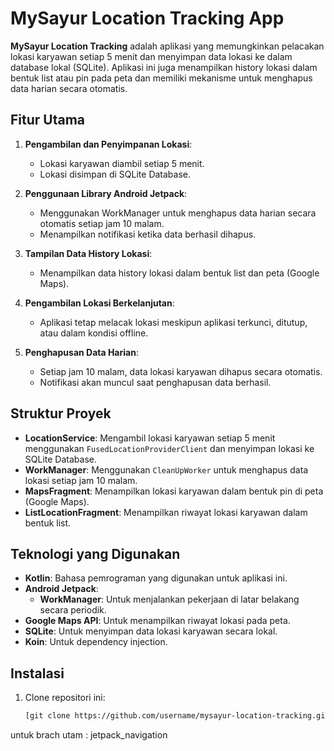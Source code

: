 # MySayur Location Tracking App

**MySayur Location Tracking** adalah aplikasi yang memungkinkan pelacakan lokasi karyawan setiap 5 menit dan menyimpan data lokasi ke dalam database lokal (SQLite). Aplikasi ini juga menampilkan history lokasi dalam bentuk list atau pin pada peta dan memiliki mekanisme untuk menghapus data harian secara otomatis.

## Fitur Utama

1. **Pengambilan dan Penyimpanan Lokasi**:
   - Lokasi karyawan diambil setiap 5 menit.
   - Lokasi disimpan di SQLite Database.
   
2. **Penggunaan Library Android Jetpack**:
   - Menggunakan WorkManager untuk menghapus data harian secara otomatis setiap jam 10 malam.
   - Menampilkan notifikasi ketika data berhasil dihapus.
   
3. **Tampilan Data History Lokasi**:
   - Menampilkan data history lokasi dalam bentuk list dan peta (Google Maps).
   
4. **Pengambilan Lokasi Berkelanjutan**:
   - Aplikasi tetap melacak lokasi meskipun aplikasi terkunci, ditutup, atau dalam kondisi offline.

5. **Penghapusan Data Harian**:
   - Setiap jam 10 malam, data lokasi karyawan dihapus secara otomatis.
   - Notifikasi akan muncul saat penghapusan data berhasil.

## Struktur Proyek

- **LocationService**: Mengambil lokasi karyawan setiap 5 menit menggunakan `FusedLocationProviderClient` dan menyimpan lokasi ke SQLite Database.
- **WorkManager**: Menggunakan `CleanUpWorker` untuk menghapus data lokasi setiap jam 10 malam.
- **MapsFragment**: Menampilkan lokasi karyawan dalam bentuk pin di peta (Google Maps).
- **ListLocationFragment**: Menampilkan riwayat lokasi karyawan dalam bentuk list.

## Teknologi yang Digunakan

- **Kotlin**: Bahasa pemrograman yang digunakan untuk aplikasi ini.
- **Android Jetpack**:
  - **WorkManager**: Untuk menjalankan pekerjaan di latar belakang secara periodik.
- **Google Maps API**: Untuk menampilkan riwayat lokasi pada peta.
- **SQLite**: Untuk menyimpan data lokasi karyawan secara lokal.
- **Koin**: Untuk dependency injection.

## Instalasi

1. Clone repositori ini:

   ```bash
   [git clone https://github.com/username/mysayur-location-tracking.git](https://github.com/muhammadramadhan2045/MySayur.git)

untuk brach utam : jetpack_navigation
